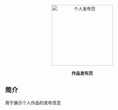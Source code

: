 <p align=center>
  <a href="https://github.com/skmcj/release">
    <img src="https://s.cky.qystu.cc/gh/skmcj/pic-bed@main/common/logo.png" alt="个人发布页" style="width: 200px">
  </a>
</p>

<p align=center style="font-weight: bold;">
   作品发布页
</p>

## 简介

用于展示个人作品的发布信息
